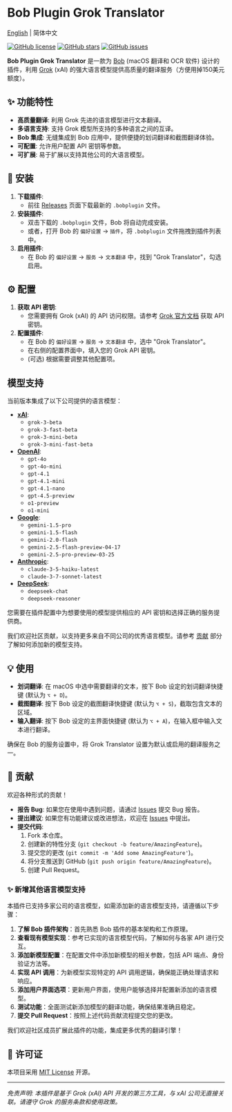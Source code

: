 # Bob Plugin Grok Translator

[English](README-en.md) | 简体中文

[![GitHub license](https://img.shields.io/github/license/n-AChegYag/bob-plugin-grok-translator)](https://github.com/n-AChegYag/bob-plugin-grok-translator/blob/main/LICENSE)
[![GitHub stars](https://img.shields.io/github/stars/n-AChegYag/bob-plugin-grok-translator)](https://github.com/n-AChegYag/bob-plugin-grok-translator/stargazers)
[![GitHub issues](https://img.shields.io/github/issues/n-AChegYag/bob-plugin-grok-translator)](https://github.com/n-AChegYag/bob-plugin-grok-translator/issues)

**Bob Plugin Grok Translator** 是一款为 [Bob](https://bobtranslate.com/) (macOS 翻译和 OCR 软件) 设计的插件，利用 [Grok](https://grok.x.ai/) (xAI) 的强大语言模型提供高质量的翻译服务（方便用掉150美元额度）。

## ✨ 功能特性

*   **高质量翻译**: 利用 Grok 先进的语言模型进行文本翻译。
*   **多语言支持**: 支持 Grok 模型所支持的多种语言之间的互译。
*   **Bob 集成**: 无缝集成到 Bob 应用中，提供便捷的划词翻译和截图翻译体验。
*   **可配置**: 允许用户配置 API 密钥等参数。
*   **可扩展**: 易于扩展以支持其他公司的大语言模型。

## 🚀 安装

1.  **下载插件**:
    *   前往 [Releases](https://github.com/n-AChegYag/bob-plugin-grok-translator/releases) 页面下载最新的 `.bobplugin` 文件。
2.  **安装插件**:
    *   双击下载的 `.bobplugin` 文件，Bob 将自动完成安装。
    *   或者，打开 Bob 的 `偏好设置` -> `插件`，将 `.bobplugin` 文件拖拽到插件列表中。
3.  **启用插件**:
    *   在 Bob 的 `偏好设置` -> `服务` -> `文本翻译` 中，找到 "Grok Translator"，勾选启用。

## ⚙️ 配置

1.  **获取 API 密钥**:
    *   您需要拥有 Grok (xAI) 的 API 访问权限。请参考 [Grok 官方文档](https://grok.x.ai/) 获取 API 密钥。
2.  **配置插件**:
    *   在 Bob 的 `偏好设置` -> `服务` -> `文本翻译` 中，选中 "Grok Translator"。
    *   在右侧的配置界面中，填入您的 Grok API 密钥。
    *   (可选) 根据需要调整其他配置项。

## 模型支持

当前版本集成了以下公司提供的语言模型：

*   **[xAI](https://x.ai/)**:
    *   `grok-3-beta`
    *   `grok-3-fast-beta`
    *   `grok-3-mini-beta`
    *   `grok-3-mini-fast-beta`
*   **[OpenAI](https://openai.com/)**:
    *   `gpt-4o`
    *   `gpt-4o-mini`
    *   `gpt-4.1`
    *   `gpt-4.1-mini`
    *   `gpt-4.1-nano`
    *   `gpt-4.5-preview`
    *   `o1-preview`
    *   `o1-mini`
*   **[Google](https://ai.google/)**:
    *   `gemini-1.5-pro`
    *   `gemini-1.5-flash`
    *   `gemini-2.0-flash`
    *   `gemini-2.5-flash-preview-04-17`
    *   `gemini-2.5-pro-preview-03-25`
*   **[Anthropic](https://www.anthropic.com/)**:
    *   `claude-3-5-haiku-latest`
    *   `claude-3-7-sonnet-latest`
*   **[DeepSeek](https://www.deepseek.com/)**:
    *   `deepseek-chat`
    *   `deepseek-reasoner`

您需要在插件配置中为想要使用的模型提供相应的 API 密钥和选择正确的服务提供商。

我们欢迎社区贡献，以支持更多来自不同公司的优秀语言模型。请参考 [贡献](#-贡献) 部分了解如何添加新的模型支持。

## 💡 使用

*   **划词翻译**: 在 macOS 中选中需要翻译的文本，按下 Bob 设定的划词翻译快捷键 (默认为 `⌥ + D`)。
*   **截图翻译**: 按下 Bob 设定的截图翻译快捷键 (默认为 `⌥ + S`)，截取包含文本的区域。
*   **输入翻译**: 按下 Bob 设定的主界面快捷键 (默认为 `⌥ + A`)，在输入框中输入文本进行翻译。

确保在 Bob 的服务设置中，将 Grok Translator 设置为默认或启用的翻译服务之一。

## 🤝 贡献

欢迎各种形式的贡献！

*   **报告 Bug**: 如果您在使用中遇到问题，请通过 [Issues](https://github.com/n-AChegYag/bob-plugin-grok-translator/issues) 提交 Bug 报告。
*   **提出建议**: 如果您有功能建议或改进想法，欢迎在 [Issues](https://github.com/n-AChegYag/bob-plugin-grok-translator/issues) 中提出。
*   **提交代码**:
    1.  Fork 本仓库。
    2.  创建新的特性分支 (`git checkout -b feature/AmazingFeature`)。
    3.  提交您的更改 (`git commit -m 'Add some AmazingFeature'`)。
    4.  将分支推送到 GitHub (`git push origin feature/AmazingFeature`)。
    5.  创建 Pull Request。

### ✨ 新增其他语言模型支持

本插件已支持多家公司的语言模型，如需添加新的语言模型支持，请遵循以下步骤：

1. **了解 Bob 插件架构**：首先熟悉 Bob 插件的基本架构和工作原理。
2. **查看现有模型实现**：参考已实现的语言模型代码，了解如何与各家 API 进行交互。
3. **添加新模型配置**：在配置文件中添加新模型的相关参数，包括 API 端点、身份验证方法等。
4. **实现 API 调用**：为新模型实现特定的 API 调用逻辑，确保能正确处理请求和响应。
5. **添加用户界面选项**：更新用户界面，使用户能够选择并配置新添加的语言模型。
6. **测试功能**：全面测试新添加模型的翻译功能，确保结果准确且稳定。
7. **提交 Pull Request**：按照上述代码贡献流程提交您的更改。

我们欢迎社区成员扩展此插件的功能，集成更多优秀的翻译引擎！

## 📄 许可证

本项目采用 [MIT License](LICENSE) 开源。

---

*免责声明: 本插件是基于 Grok (xAI) API 开发的第三方工具，与 xAI 公司无直接关联。请遵守 Grok 的服务条款和使用政策。*
